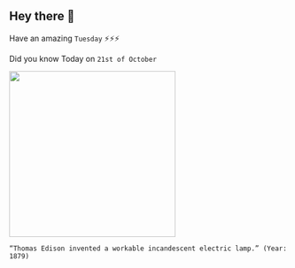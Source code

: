 ## Hey there 👋
Have an amazing `Tuesday` ⚡⚡⚡

Did you know Today on `21st of October`
 
 [<img src="https://cdn.britannica.com/44/19444-050-1DA32C1C/replica-Thomas-A-Edison-lightbulb-1925.jpg" width="300" />](https://www.livescience.com/43424-who-invented-the-light-bulb.html#:~:text=The%20first%20practical%20incandescent%20light%20bulb&text=Edison%20and%20his%20team%20of,lamp%20with%20a%20carbon%20filament.) 
 ```
“Thomas Edison invented a workable incandescent electric lamp.” (Year: 1879)
```
